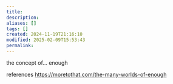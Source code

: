 ```yaml
---
title: 
description: 
aliases: []
tags: []
created: 2024-11-19T21:16:10
modified: 2025-02-09T15:53:43
permalink:
---
```


the concept of... enough


references
https://moretothat.com/the-many-worlds-of-enough
